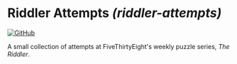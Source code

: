# Riddler Attempts _(riddler-attempts)_

[![GitHub](https://img.shields.io/github/license/gmarmstrong/riddler-attempts?color=informational)](LICENSE)

A small collection of attempts at FiveThirtyEight's weekly puzzle series, _The Riddler_.
